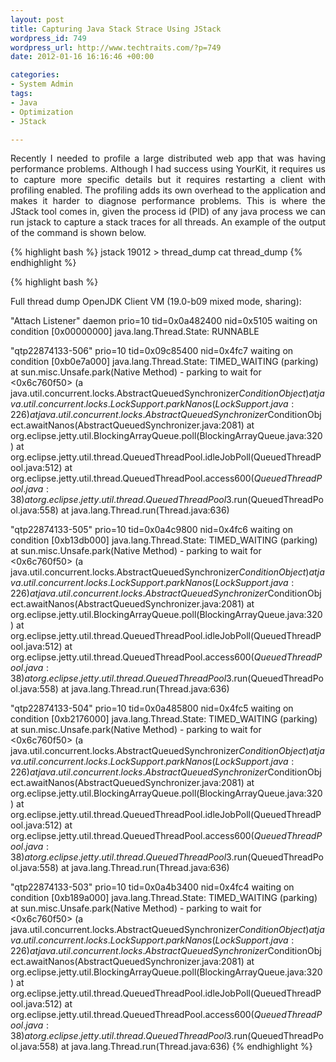 ```yaml
--- 
layout: post
title: Capturing Java Stack Strace Using JStack
wordpress_id: 749
wordpress_url: http://www.techtraits.com/?p=749
date: 2012-01-16 16:16:46 +00:00

categories: 
- System Admin
tags:
- Java
- Optimization
- JStack

---
```


<p style="text-align: justify;">
Recently I needed to profile a large distributed web app that was having performance problems. Although I had success using YourKit, it requires us to capture more specific details but it requires restarting a client with profiling enabled. The profiling adds its own overhead to the application and makes it harder to diagnose performance problems. This is where the JStack tool comes in, given the process id (PID) of any java process we can run jstack to capture a stack traces for all threads. An example of the output of the command is shown below. </p>

<!--more-->

{% highlight bash %}
jstack 19012 > thread_dump
cat thread_dump
{% endhighlight %}
&nbsp;





{% highlight bash %}

Full thread dump OpenJDK Client VM (19.0-b09 mixed mode, sharing):

"Attach Listener" daemon prio=10 tid=0x0a482400 nid=0x5105 waiting on condition [0x00000000]
   java.lang.Thread.State: RUNNABLE

"qtp22874133-506" prio=10 tid=0x09c85400 nid=0x4fc7 waiting on condition [0xb0e7a000]
   java.lang.Thread.State: TIMED_WAITING (parking)
        at sun.misc.Unsafe.park(Native Method)
        - parking to wait for  <0x6c760f50> (a java.util.concurrent.locks.AbstractQueuedSynchronizer$ConditionObject)
        at java.util.concurrent.locks.LockSupport.parkNanos(LockSupport.java:226)
        at java.util.concurrent.locks.AbstractQueuedSynchronizer$ConditionObject.awaitNanos(AbstractQueuedSynchronizer.java:2081)
        at org.eclipse.jetty.util.BlockingArrayQueue.poll(BlockingArrayQueue.java:320)
        at org.eclipse.jetty.util.thread.QueuedThreadPool.idleJobPoll(QueuedThreadPool.java:512)
        at org.eclipse.jetty.util.thread.QueuedThreadPool.access$600(QueuedThreadPool.java:38)
        at org.eclipse.jetty.util.thread.QueuedThreadPool$3.run(QueuedThreadPool.java:558)
        at java.lang.Thread.run(Thread.java:636)

"qtp22874133-505" prio=10 tid=0x0a4c9800 nid=0x4fc6 waiting on condition [0xb13db000]
   java.lang.Thread.State: TIMED_WAITING (parking)
        at sun.misc.Unsafe.park(Native Method)
        - parking to wait for  <0x6c760f50> (a java.util.concurrent.locks.AbstractQueuedSynchronizer$ConditionObject)
        at java.util.concurrent.locks.LockSupport.parkNanos(LockSupport.java:226)
        at java.util.concurrent.locks.AbstractQueuedSynchronizer$ConditionObject.awaitNanos(AbstractQueuedSynchronizer.java:2081)
        at org.eclipse.jetty.util.BlockingArrayQueue.poll(BlockingArrayQueue.java:320)
        at org.eclipse.jetty.util.thread.QueuedThreadPool.idleJobPoll(QueuedThreadPool.java:512)
        at org.eclipse.jetty.util.thread.QueuedThreadPool.access$600(QueuedThreadPool.java:38)
        at org.eclipse.jetty.util.thread.QueuedThreadPool$3.run(QueuedThreadPool.java:558)
        at java.lang.Thread.run(Thread.java:636)

"qtp22874133-504" prio=10 tid=0x0a485800 nid=0x4fc5 waiting on condition [0xb2176000]
   java.lang.Thread.State: TIMED_WAITING (parking)
        at sun.misc.Unsafe.park(Native Method)
        - parking to wait for  <0x6c760f50> (a java.util.concurrent.locks.AbstractQueuedSynchronizer$ConditionObject)
        at java.util.concurrent.locks.LockSupport.parkNanos(LockSupport.java:226)
        at java.util.concurrent.locks.AbstractQueuedSynchronizer$ConditionObject.awaitNanos(AbstractQueuedSynchronizer.java:2081)
        at org.eclipse.jetty.util.BlockingArrayQueue.poll(BlockingArrayQueue.java:320)
        at org.eclipse.jetty.util.thread.QueuedThreadPool.idleJobPoll(QueuedThreadPool.java:512)
        at org.eclipse.jetty.util.thread.QueuedThreadPool.access$600(QueuedThreadPool.java:38)
        at org.eclipse.jetty.util.thread.QueuedThreadPool$3.run(QueuedThreadPool.java:558)
        at java.lang.Thread.run(Thread.java:636)

"qtp22874133-503" prio=10 tid=0x0a4b3400 nid=0x4fc4 waiting on condition [0xb189a000]
   java.lang.Thread.State: TIMED_WAITING (parking)
        at sun.misc.Unsafe.park(Native Method)
        - parking to wait for  <0x6c760f50> (a java.util.concurrent.locks.AbstractQueuedSynchronizer$ConditionObject)
        at java.util.concurrent.locks.LockSupport.parkNanos(LockSupport.java:226)
        at java.util.concurrent.locks.AbstractQueuedSynchronizer$ConditionObject.awaitNanos(AbstractQueuedSynchronizer.java:2081)
        at org.eclipse.jetty.util.BlockingArrayQueue.poll(BlockingArrayQueue.java:320)
        at org.eclipse.jetty.util.thread.QueuedThreadPool.idleJobPoll(QueuedThreadPool.java:512)
        at org.eclipse.jetty.util.thread.QueuedThreadPool.access$600(QueuedThreadPool.java:38)
        at org.eclipse.jetty.util.thread.QueuedThreadPool$3.run(QueuedThreadPool.java:558)
        at java.lang.Thread.run(Thread.java:636)
{% endhighlight %}


